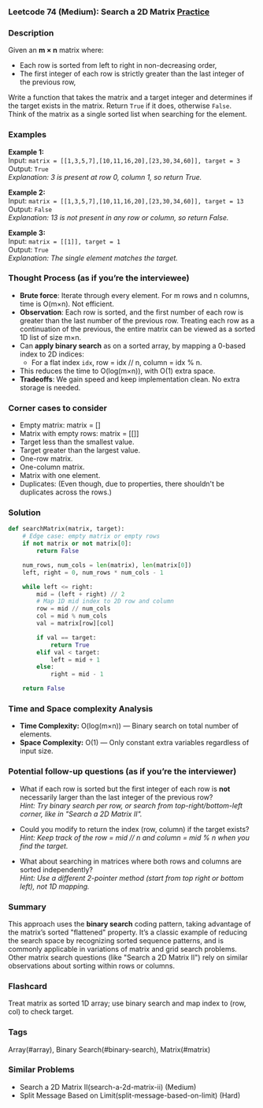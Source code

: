 ### Leetcode 74 (Medium): Search a 2D Matrix [Practice](https://leetcode.com/problems/search-a-2d-matrix)

### Description  
Given an **m × n** matrix where:
- Each row is sorted from left to right in non-decreasing order,
- The first integer of each row is strictly greater than the last integer of the previous row,

Write a function that takes the matrix and a target integer and determines if the target exists in the matrix. Return `True` if it does, otherwise `False`.  
Think of the matrix as a single sorted list when searching for the element.

### Examples  

**Example 1:**  
Input: `matrix = [[1,3,5,7],[10,11,16,20],[23,30,34,60]], target = 3`  
Output: `True`  
*Explanation: 3 is present at row 0, column 1, so return True.*

**Example 2:**  
Input: `matrix = [[1,3,5,7],[10,11,16,20],[23,30,34,60]], target = 13`  
Output: `False`  
*Explanation: 13 is not present in any row or column, so return False.*

**Example 3:**  
Input: `matrix = [[1]], target = 1`  
Output: `True`  
*Explanation: The single element matches the target.*

### Thought Process (as if you’re the interviewee)  
- **Brute force**: Iterate through every element. For m rows and n columns, time is O(m×n). Not efficient.
- **Observation**: Each row is sorted, and the first number of each row is greater than the last number of the previous row. Treating each row as a continuation of the previous, the entire matrix can be viewed as a sorted 1D list of size m×n.
- Can **apply binary search** as on a sorted array, by mapping a 0-based index to 2D indices:  
  - For a flat index `idx`, row = idx // n, column = idx % n.
- This reduces the time to O(log(m×n)), with O(1) extra space.
- **Tradeoffs**: We gain speed and keep implementation clean. No extra storage is needed.

### Corner cases to consider  
- Empty matrix: matrix = []
- Matrix with empty rows: matrix = [[]]
- Target less than the smallest value.
- Target greater than the largest value.
- One-row matrix.
- One-column matrix.
- Matrix with one element.
- Duplicates: (Even though, due to properties, there shouldn't be duplicates across the rows.)

### Solution

```python
def searchMatrix(matrix, target):
    # Edge case: empty matrix or empty rows
    if not matrix or not matrix[0]:
        return False

    num_rows, num_cols = len(matrix), len(matrix[0])
    left, right = 0, num_rows * num_cols - 1

    while left <= right:
        mid = (left + right) // 2
        # Map 1D mid index to 2D row and column
        row = mid // num_cols
        col = mid % num_cols
        val = matrix[row][col]

        if val == target:
            return True
        elif val < target:
            left = mid + 1
        else:
            right = mid - 1

    return False
```

### Time and Space complexity Analysis  

- **Time Complexity:** O(log(m×n)) — Binary search on total number of elements.
- **Space Complexity:** O(1) — Only constant extra variables regardless of input size.

### Potential follow-up questions (as if you’re the interviewer)  

- What if each row is sorted but the first integer of each row is **not** necessarily larger than the last integer of the previous row?  
  *Hint: Try binary search per row, or search from top-right/bottom-left corner, like in "Search a 2D Matrix II".*

- Could you modify to return the index (row, column) if the target exists?  
  *Hint: Keep track of the row = mid // n and column = mid % n when you find the target.*

- What about searching in matrices where both rows and columns are sorted independently?  
  *Hint: Use a different 2-pointer method (start from top right or bottom left), not 1D mapping.*

### Summary
This approach uses the **binary search** coding pattern, taking advantage of the matrix’s sorted "flattened" property. It’s a classic example of reducing the search space by recognizing sorted sequence patterns, and is commonly applicable in variations of matrix and grid search problems. Other matrix search questions (like "Search a 2D Matrix II") rely on similar observations about sorting within rows or columns.


### Flashcard
Treat matrix as sorted 1D array; use binary search and map index to (row, col) to check target.

### Tags
Array(#array), Binary Search(#binary-search), Matrix(#matrix)

### Similar Problems
- Search a 2D Matrix II(search-a-2d-matrix-ii) (Medium)
- Split Message Based on Limit(split-message-based-on-limit) (Hard)